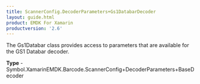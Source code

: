 ```yaml
---
title: ScannerConfig.DecoderParameters+Gs1DatabarDecoder
layout: guide.html
product: EMDK For Xamarin 
productversion: '2.6' 
---
```

The Gs1Databar class provides access to parameters that are available for the GS1 Databar decoder.

**Type** - Symbol.XamarinEMDK.Barcode.ScannerConfig+DecoderParameters+BaseDecoder

